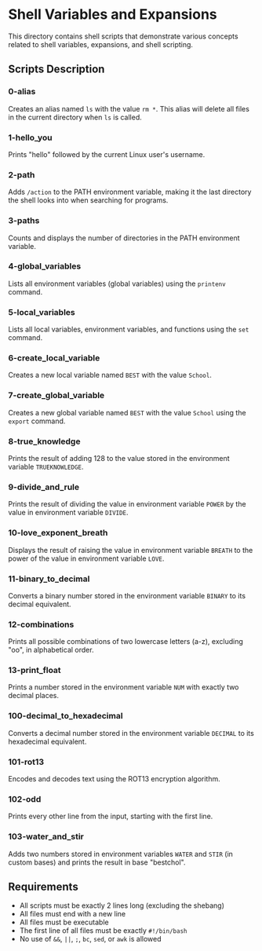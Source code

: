 # Shell Variables and Expansions

This directory contains shell scripts that demonstrate various concepts related to shell variables, expansions, and shell scripting.

## Scripts Description

### 0-alias
Creates an alias named `ls` with the value `rm *`. This alias will delete all files in the current directory when `ls` is called.

### 1-hello_you
Prints "hello" followed by the current Linux user's username.

### 2-path
Adds `/action` to the PATH environment variable, making it the last directory the shell looks into when searching for programs.

### 3-paths
Counts and displays the number of directories in the PATH environment variable.

### 4-global_variables
Lists all environment variables (global variables) using the `printenv` command.

### 5-local_variables
Lists all local variables, environment variables, and functions using the `set` command.

### 6-create_local_variable
Creates a new local variable named `BEST` with the value `School`.

### 7-create_global_variable
Creates a new global variable named `BEST` with the value `School` using the `export` command.

### 8-true_knowledge
Prints the result of adding 128 to the value stored in the environment variable `TRUEKNOWLEDGE`.

### 9-divide_and_rule
Prints the result of dividing the value in environment variable `POWER` by the value in environment variable `DIVIDE`.

### 10-love_exponent_breath
Displays the result of raising the value in environment variable `BREATH` to the power of the value in environment variable `LOVE`.

### 11-binary_to_decimal
Converts a binary number stored in the environment variable `BINARY` to its decimal equivalent.

### 12-combinations
Prints all possible combinations of two lowercase letters (a-z), excluding "oo", in alphabetical order.

### 13-print_float
Prints a number stored in the environment variable `NUM` with exactly two decimal places.

### 100-decimal_to_hexadecimal
Converts a decimal number stored in the environment variable `DECIMAL` to its hexadecimal equivalent.

### 101-rot13
Encodes and decodes text using the ROT13 encryption algorithm.

### 102-odd
Prints every other line from the input, starting with the first line.

### 103-water_and_stir
Adds two numbers stored in environment variables `WATER` and `STIR` (in custom bases) and prints the result in base "bestchol".

## Requirements

- All scripts must be exactly 2 lines long (excluding the shebang)
- All files must end with a new line
- All files must be executable
- The first line of all files must be exactly `#!/bin/bash`
- No use of `&&`, `||`, `;`, `bc`, `sed`, or `awk` is allowed
